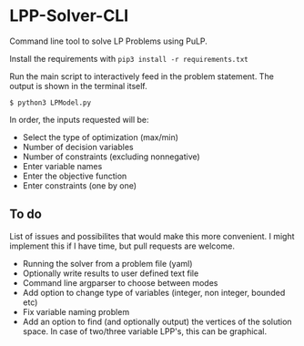 # LPP-Solver-CLI
Command line tool to solve LP Problems using PuLP. 

Install the requirements with ```pip3 install -r requirements.txt```

Run the main script to interactively feed in the problem statement. The output is shown in the terminal itself.
```
$ python3 LPModel.py
```

In order, the inputs requested will be:
- Select the type of optimization (max/min)
- Number of decision variables
- Number of constraints (excluding nonnegative)
- Enter variable names
- Enter the objective function
- Enter constraints (one by one)

## To do
List of issues and possibilites that would make this more convenient. I might implement this if I have time, but pull requests are welcome.
- Running the solver from a problem file (yaml)
- Optionally write results to user defined text file
- Command line argparser to choose between modes
- Add option to change type of variables (integer, non integer, bounded etc)
- Fix variable naming problem
- Add an option to find (and optionally output) the vertices of the solution space. In case of two/three variable LPP's, this can be graphical.